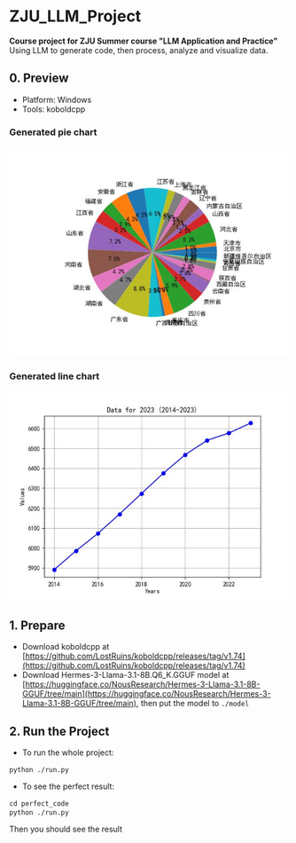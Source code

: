 # ZJU_LLM_Project
**Course project for ZJU Summer course "LLM Application and Practice"** \
Using LLM to generate code, then process, analyze and visualize data. 
## 0. Preview
- Platform: Windows
- Tools: koboldcpp
### Generated pie chart
![](./asset/pie_chart.jpg)
### Generated line chart
![](./asset/line_chart.jpg)

## 1. Prepare
- Download koboldcpp at [https://github.com/LostRuins/koboldcpp/releases/tag/v1.74](https://github.com/LostRuins/koboldcpp/releases/tag/v1.74)
- Download Hermes-3-Llama-3.1-8B.Q6_K.GGUF model at [https://huggingface.co/NousResearch/Hermes-3-Llama-3.1-8B-GGUF/tree/main](https://huggingface.co/NousResearch/Hermes-3-Llama-3.1-8B-GGUF/tree/main), then put the model to ``./model``

## 2. Run the Project
- To run the whole project:
```shell
python ./run.py
```
- To see the perfect result:
```shell
cd perfect_code
python ./run.py
```
Then you should see the result
